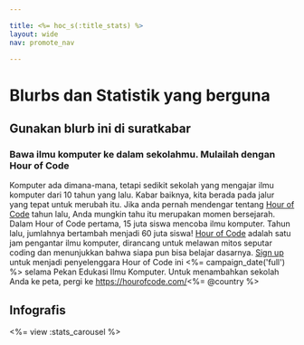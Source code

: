 ```yaml
---

title: <%= hoc_s(:title_stats) %>
layout: wide
nav: promote_nav

---
```



# Blurbs dan Statistik yang berguna

## Gunakan blurb ini di suratkabar

### Bawa ilmu komputer ke dalam sekolahmu. Mulailah dengan Hour of Code

Komputer ada dimana-mana, tetapi sedikit sekolah yang mengajar ilmu komputer dari 10 tahun yang lalu. Kabar baiknya, kita berada pada jalur yang tepat untuk merubah itu. Jika anda pernah mendengar tentang [Hour of Code](<%= resolve_url('/') %>) tahun lalu, Anda mungkin tahu itu merupakan momen bersejarah. Dalam Hour of Code pertama, 15 juta siswa mencoba ilmu komputer. Tahun lalu, jumlahnya bertambah menjadi 60 juta siswa! [Hour of Code](<%= resolve_url('/') %>) adalah satu jam pengantar ilmu komputer, dirancang untuk melawan mitos seputar coding dan menunjukkan bahwa siapa pun bisa belajar dasarnya. [Sign up](<%= resolve_url('/') %>) untuk menjadi penyelenggara Hour of Code ini <%= campaign_date('full') %> selama Pekan Edukasi Ilmu Komputer. Untuk menambahkan sekolah Anda ke peta, pergi ke https://hourofcode.com/<%= @country %>

## Infografis

<%= view :stats_carousel %>

